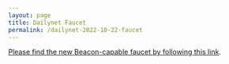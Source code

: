 ```yaml
---
layout: page
title: Dailynet Faucet
permalink: /dailynet-2022-10-22-faucet
---
```


[Please find the new Beacon-capable faucet by following this link](https://faucet.dailynet-2022-10-22.teztnets.xyz).
